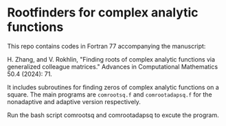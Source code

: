 # Rootfinders for complex analytic functions

This repo contains codes in Fortran 77 accompanying the manuscript:

H. Zhang, and V. Rokhlin, "Finding roots of complex analytic functions via generalized colleague matrices." Advances in Computational Mathematics 50.4 (2024): 71.

It includes subroutines for finding zeros of complex analytic functions on a square.
The main programs are `comrootsq.f` and `comrootadapsq.f` for the nonadaptive and adaptive version respectively.

Run the bash script comrootsq and comrootadapsq to excute the program.


